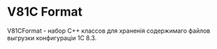 # V81C Format
V81CFormat - набор C++ классов для храненія содержимаго файлов выгрузки конфигураціи 1С 8.3.
